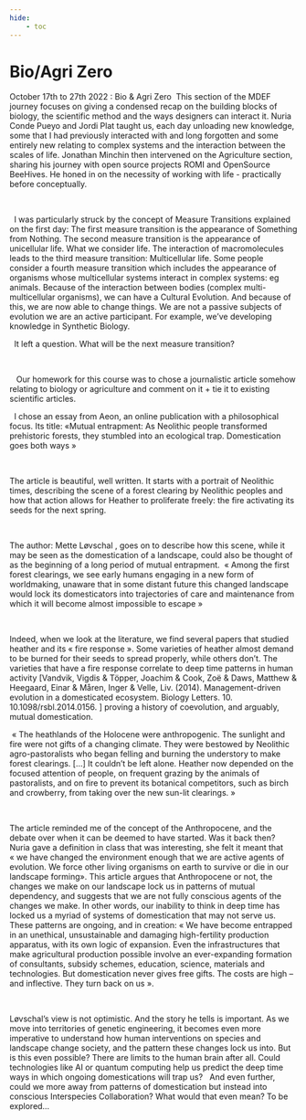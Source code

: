 ```yaml
---
hide:
    - toc
---
```


# Bio/Agri Zero

October 17th to 27th 2022 : Bio & Agri Zero  This section of the MDEF journey focuses on giving a condensed recap on the building blocks of biology, the scientific method and the ways designers can interact it. Nuria Conde Pueyo and Jordi Plat taught us, each day unloading new knowledge, some that I had previously interacted with and long forgotten and some entirely new relating to complex systems and the interaction between the scales of life. Jonathan Minchin then intervened on the Agriculture section, sharing his journey with open source projects ROMI and OpenSource  BeeHives. He honed in on the necessity of working with life - practically before conceptually.


<br>


  I was particularly struck by the concept of Measure Transitions explained on the first day: The first measure transition is the appearance of Something from Nothing. The second measure transition is the appearance of unicellular life. What we consider life. The interaction of macromolecules leads to the third measure transition: Multicellular life. Some people consider a fourth measure transition which includes the appearance of organisms whose multicellular systems interact in complex systems: eg animals. Because of the interaction between bodies (complex multi-multicellular organisms), we can have a Cultural Evolution. And because of this, we are now able to change things. We are not a passive subjects of evolution we are an active participant. For example, we’ve developing knowledge in Synthetic Biology. 
<br>

  It left a question. What will be the next measure transition? 


<br>



   Our homework for this course was to chose a journalistic article somehow relating to biology or agriculture and comment on it + tie it to existing scientific articles. 



  I chose an essay from Aeon, an online publication with a philosophical focus. Its title: «Mutual entrapment: As Neolithic people transformed prehistoric forests, they stumbled into an ecological trap. Domestication goes both ways » 

<br>


The article is beautiful, well written. It starts with a portrait of Neolithic times, describing the scene of a forest clearing by Neolithic peoples and how that action allows for Heather to proliferate freely: the fire activating its seeds for the next spring.

<br>


The author: Mette Løvschal , goes on to describe how this scene, while it may be seen as the domestication of a landscape, could also be thought of as the beginning of a long period of mutual entrapment.  « Among the first forest clearings, we see early humans engaging in a new form of worldmaking, unaware that in some distant future this changed landscape would lock its domesticators into trajectories of care and maintenance from which it will become almost impossible to escape »   

<br>


Indeed, when we look at the literature, we find several papers that studied heather and its « fire response ». Some varieties of heather almost demand to be burned for their seeds to spread properly, while others don’t. The varieties that have a fire response correlate to deep time patterns in human activity [Vandvik, Vigdis & Töpper, Joachim & Cook, Zoë & Daws, Matthew & Heegaard, Einar & Måren, Inger & Velle, Liv. (2014). Management-driven evolution in a domesticated ecosystem. Biology Letters. 10. 10.1098/rsbl.2014.0156. ] proving a history of coevolution, and arguably, mutual domestication.

 « The heathlands of the Holocene were anthropogenic. The sunlight and fire were not gifts of a changing climate. They were bestowed by Neolithic agro-pastoralists who began felling and burning the understory to make forest clearings. [...] It couldn’t be left alone. Heather now depended on the focused attention of people, on frequent grazing by the animals of pastoralists, and on fire to prevent its botanical competitors, such as birch and crowberry, from taking over the new sun-lit clearings. »  


<br>


The article reminded me of the concept of the Anthropocene, and the debate over when it can be deemed to have started. Was it back then? Nuria gave a definition in class that was interesting, she felt it meant that « we have changed the environment enough that we are active agents of evolution. We force other living organisms on earth to survive or die in our landscape forming». This article argues that Anthropocene or not, the changes we make on our landscape lock us in patterns of mutual dependency, and suggests that we are not fully conscious agents of the changes we make. In other words, our inability to think in deep time has locked us a myriad of systems of domestication that may not serve us. These patterns are ongoing, and in creation: « We have become entrapped in an unethical, unsustainable and damaging high-fertility production apparatus, with its own logic of expansion. Even the infrastructures that make agricultural production possible involve an ever-expanding formation of consultants, subsidy schemes, education, science, materials and technologies. But domestication never gives free gifts. The costs are high – and inflective. They turn back on us ».  


<br>


Løvschal’s view is not optimistic. And the story he tells is important. As we move into territories of genetic engineering, it becomes even more imperative to understand how human interventions on species and landscape change society, and the pattern these changes lock us into. But is this even possible? There are limits to the human brain after all. Could technologies like AI or quantum computing help us predict the deep time ways in which ongoing domestications will trap us?   And even further, could we more away from patterns of domestication but instead into conscious Interspecies Collaboration? What would that even mean? To be explored…  

